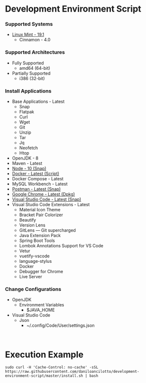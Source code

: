 # Development Environment Script

### Supported Systems
* [Linux Mint - 19.1](https://linuxmint.com/)
  * Cinnamon - 4.0

### Supported Architectures
* Fully Supported
  * amd64 (64-bit)
* Partially Supported
  * i386 (32-bit)

### Install Applications
* Base Applications - Latest
  * Snap
  * Flatpak
  * Curl
  * Wget
  * Git
  * Unzip
  * Tar
  * Jq
  * Neofetch
  * Htop
* OpenJDK - 8
* Maven - Latest
* [Node - 10 (Snap)](https://snapcraft.io/node)
* [Docker - Latest (Script)](https://www.docker.com/)
* Docker Compose - Latest
* MySQL Workbench - Latest
* [Postman - Latest (Snap)](https://snapcraft.io/postman)
* [Google Chrome - Latest (Dpkg)](https://www.google.com/chrome/)
* [Visual Studio Code - Latest (Snap)](https://snapcraft.io/code)
* Visual Studio Code Extensions - Latest
  * Material Icon Theme
  * Bracket Pair Colorizer
  * Beautify
  * Version Lens
  * GitLens — Git supercharged
  * Java Extension Pack
  * Spring Boot Tools
  * Lombok Annotations Support for VS Code
  * Vetur
  * vuetify-vscode
  * language-stylus
  * Docker
  * Debugger for Chrome
  * Live Server

### Change Configurations
* OpenJDK
  * Environment Variables
    * $JAVA_HOME
* Visual Studio Code
  * Json
    * ~/.config/Code/User/settings.json

<br/>

# Execution Example

```shell
sudo curl -H 'Cache-Control: no-cache' -sSL https://raw.githubusercontent.com/daniloancilotto/development-environment-script/master/install.sh | bash
```
